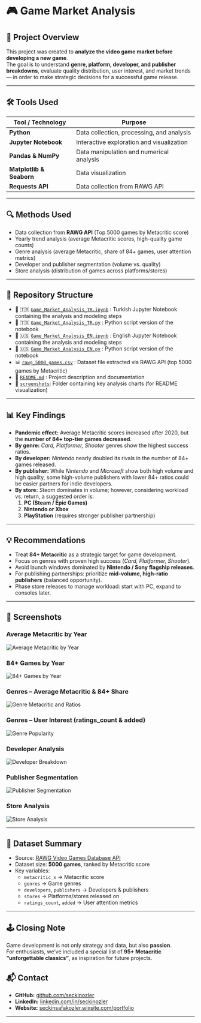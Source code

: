 # 🎮 Game Market Analysis

## 📌 Project Overview
This project was created to **analyze the video game market before developing a new game**.  
The goal is to understand **genre, platform, developer, and publisher breakdowns**, evaluate quality distribution, user interest, and market trends — in order to make strategic decisions for a successful game release.

---

## 🛠 Tools Used  

| Tool / Technology | Purpose |
|-------------------|---------|
| **Python** | Data collection, processing, and analysis |
| **Jupyter Notebook** | Interactive exploration and visualization |
| **Pandas & NumPy** | Data manipulation and numerical analysis |
| **Matplotlib & Seaborn** | Data visualization |
| **Requests API** | Data collection from RAWG API |

---

## 🔍 Methods Used  

- Data collection from **RAWG API** (Top 5000 games by Metacritic score)  
- Yearly trend analysis (average Metacritic scores, high-quality game counts)  
- Genre analysis (average Metacritic, share of 84+ games, user attention metrics)  
- Developer and publisher segmentation (volume vs. quality)  
- Store analysis (distribution of games across platforms/stores)  

---

## 📂 Repository Structure  

- 📓 🇹🇷 [`Game_Market_Analysis_TR.ipynb`](Game_Market_Analysis_TR.ipynb) : Turkish Jupyter Notebook containing the analysis and modeling steps  
- 🐍 🇹🇷 [`Game_Market_Analysis_TR.py`](Game_Market_Analysis_TR.py) : Python script version of the notebook 
- 📓 🇺🇸 [`Game_Market_Analysis_EN.ipynb`](Game_Market_Analysis_EN.ipynb) : English Jupyter Notebook containing the analysis and modeling steps  
- 🐍 🇺🇸 [`Game_Market_Analysis_EN.py`](Game_Market_Analysis_EN.py) : Python script version of the notebook 
- 📊 [`rawg_5000_games.csv`](rawg_5000_games.csv) : Dataset file extracted via RAWG API (top 5000 games by Metacritic)  
- 📄 [`README.md`](README.md) : Project description and documentation
- 📸 [`screenshots`](screenshots): Folder containing key analysis charts (for README visualization)  

---

## 📊 Key Findings  

- **Pandemic effect:** Average Metacritic scores increased after 2020, but the **number of 84+ top-tier games decreased**.  
- **By genre:** *Card, Platformer, Shooter* genres show the highest success ratios.  
- **By developer:** *Nintendo* nearly doubled its rivals in the number of 84+ games released.  
- **By publisher:** While *Nintendo* and *Microsoft* show both high volume and high quality, some high-volume publishers with lower 84+ ratios could be easier partners for indie developers.  
- **By store:** *Steam* dominates in volume; however, considering workload vs. return, a suggested order is:  
  1. **PC (Steam / Epic Games)**  
  2. **Nintendo or Xbox**  
  3. **PlayStation** (requires stronger publisher partnership)  

---

## 💡 Recommendations  

- Treat **84+ Metacritic** as a strategic target for game development.  
- Focus on genres with proven high success (*Card, Platformer, Shooter*).  
- Avoid launch windows dominated by **Nintendo / Sony flagship releases**.  
- For publishing partnerships: prioritize **mid-volume, high-ratio publishers** (balanced opportunity).  
- Phase store releases to manage workload: start with PC, expand to consoles later.  

---

## 📸 Screenshots  

### Average Metacritic by Year  
![Average Metacritic by Year](screenshots/avg_metacritic_by_year.png)  

### 84+ Games by Year  
![84+ Games by Year](screenshots/84plus_by_year.png)  

### Genres – Average Metacritic & 84+ Share  
![Genre Metacritic and Ratios](screenshots/genre_quality.png)  

### Genres – User Interest (ratings_count & added)  
![Genre Popularity](screenshots/genre_interest.png)  

### Developer Analysis  
![Developer Breakdown](screenshots/developer_breakdown.png)  

### Publisher Segmentation  
![Publisher Segmentation](screenshots/publisher_segmentation.png)  

### Store Analysis  
![Store Analysis](screenshots/store_analysis.png)  

---

## 📑 Dataset Summary  

- Source: [RAWG Video Games Database API](https://rawg.io/apidocs)  
- Dataset size: **5000 games**, ranked by Metacritic score  
- Key variables:  
  - `metacritic_x` → Metacritic score  
  - `genres` → Game genres  
  - `developers`, `publishers` → Developers & publishers  
  - `stores` → Platforms/stores released on  
  - `ratings_count`, `added` → User attention metrics  

---

## 🕹 Closing Note  

Game development is not only strategy and data, but also **passion**.  
For enthusiasts, we’ve included a special list of **95+ Metacritic “unforgettable classics”**, as inspiration for future projects.  

## 📬 Contact

- **GitHub:** [github.com/seckinozler](https://github.com/seckinozler)  
- **LinkedIn:** [linkedin.com/in/seckinozler](https://www.linkedin.com/in/seckinozler/)  
- **Website:** [seckinsafakozler.wixsite.com/portfolio](https://seckinsafakozler.wixsite.com/portfolio)

---

